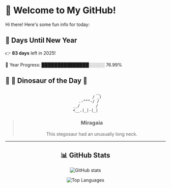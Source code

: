 # 🦖 Welcome to My GitHub!

Hi there! Here's some fun info for today:

## 📅 Days Until New Year
👉 **83 days** left in 2025!

📅 Year Progress: ███████████████░░░░░ 76.99%

## 🌟 🦕 Dinosaur of the Day 🌟

<div align="center">

```text
           __
          / _)
   .-^^^-/ /
__/       /
<__.|_|-|_|
```

> ### **Miragaia**
> This stegosaur had an unusually long neck.

---

## 📊 GitHub Stats
![GitHub stats](https://github-readme-stats.vercel.app/api?username=MAadinP&show_icons=true&theme=tokyonight)

![Top Languages](https://github-readme-stats.vercel.app/api/top-langs/?username=MAadinP&layout=compact&theme=tokyonight&cache_seconds=1)


</div>